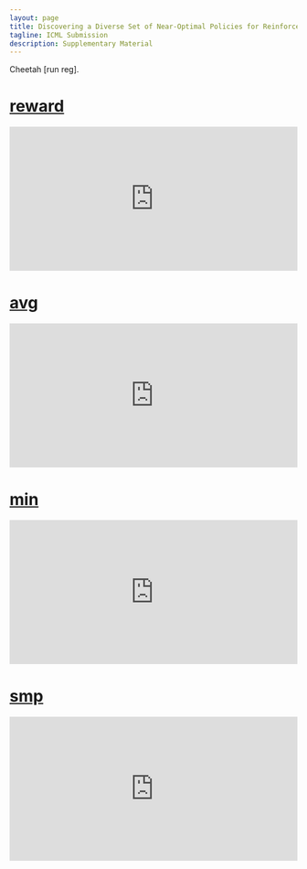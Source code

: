 ```yaml
---
layout: page
title: Discovering a Diverse Set of Near-Optimal Policies for Reinforcement Learning
tagline: ICML Submission 
description: Supplementary Material 
---
```



Cheetah [run reg].

# [reward](#reward)

<div style="width:100%;height:0px;position:relative;padding-bottom:50.000%;"><iframe src="https://streamable.com/e/hztwpy?autoplay=1&nocontrols=1" frameborder="0" width="100%" height="100%" allowfullscreen allow="autoplay" style="width:100%;height:100%;position:absolute;left:0px;top:0px;overflow:hidden;"></iframe></div>

# [avg](#avg)

<div style="width:100%;height:0px;position:relative;padding-bottom:50.000%;"><iframe src="https://streamable.com/e/rdsko0?autoplay=1&nocontrols=1" frameborder="0" width="100%" height="100%" allowfullscreen allow="autoplay" style="width:100%;height:100%;position:absolute;left:0px;top:0px;overflow:hidden;"></iframe></div>

# [min](#min)

<div style="width:100%;height:0px;position:relative;padding-bottom:50.000%;"><iframe src="https://streamable.com/e/bvt4ww?autoplay=1&nocontrols=1" frameborder="0" width="100%" height="100%" allowfullscreen allow="autoplay" style="width:100%;height:100%;position:absolute;left:0px;top:0px;overflow:hidden;"></iframe></div>

# [smp](#smp)

<div style="width:100%;height:0px;position:relative;padding-bottom:50.000%;"><iframe src="https://streamable.com/e/ypr4jl?autoplay=1&nocontrols=1" frameborder="0" width="100%" height="100%" allowfullscreen allow="autoplay" style="width:100%;height:100%;position:absolute;left:0px;top:0px;overflow:hidden;"></iframe></div>
